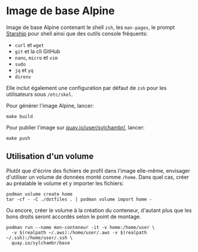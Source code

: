 # Image de base Alpine

Image de base Alpine contenant le shell `zsh`, les `man-pages`, le prompt [Starship](https://starship.rs) pour shell ainsi que des outils console fréquents:

* `curl` et `wget`
* `git` et la cli GitHub
* `nano`, `micro` et `vim`
* `sudo`
* `jq` et `yq`
* `direnv`

Elle inclut également une configuration par défaut de `zsh` pour les utilisateurs sous `/etc/skel`.

Pour générer l'image Alpine, lancer:

```shell
make build
```

Pour publier l'image sur [quay.io/user/sylchambr/](https://quay.io/user/sylchambr/), lancer:

```shell
make push
```

## Utilisation d'un volume

Plutôt que d'écrire des fichiers de profil dans l'image elle-même, envisager d'utiliser un volume de données monté comme `/home`. Dans quel cas, créer au préalable le volume et y importer les fichiers:

```shell
podman volume create home
tar -cf - -C ./dotfiles . | podman volume import home -

```

Ou encore, créer le volume à la création du conteneur, d'autant plus que les bons droits seront accordés selon le point de montage.

```shell
podman run --name mon-conteneur -it -v home:/home/user \
  -v $(realpath ~/.aws):/home/user/.aws -v $(realpath ~/.ssh):/home/user/.ssh \
  quay.io/sylchambr/base
```
